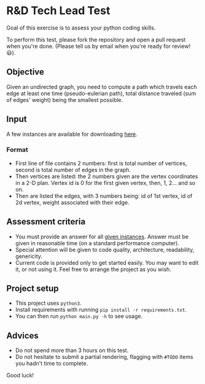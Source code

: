 # R&D Tech Lead Test

Goal of this exercise is to assess your python coding skills.

To perform this test, please fork the repository and open a pull request when you're done. (Please tell us by email when you're ready for review! :smiley:).

## Objective
Given an undirected graph, you need to compute a path which travels each edge at least one time (pseudo-eulerian path), total distance traveled (sum of edges' weight) being the smallest possible.

## Input
A few instances are available for downloading [here](https://drive.google.com/drive/folders/1QGOxSN0obzDSZoiZZ351Fn8WeRMK-jEI?usp=sharing).
### Format
- First line of file contains 2 numbers: first is total number of vertices, second is total number of edges in the graph.
- Then vertices are listed: the 2 numbers given are the vertex coordinates in a 2-D plan. Vertex id is 0 for the first given vertex, then, 1, 2... and so on.
- Then are listed the edges, with 3 numbers being: id of 1st vertex, id of 2d vertex, weight associated with their edge.

## Assessment criteria
- You must provide an answer for all [given instances](https://drive.google.com/drive/folders/1QGOxSN0obzDSZoiZZ351Fn8WeRMK-jEI?usp=sharing). Answer must be given in reasonable time (on a standard performance computer).
- Special attention will be given to code quality, architecture, readability, genericity.
- Current code is provided only to get started easily. You may want to edit it, or not using it. Feel free to arrange the project as you wish.

## Project setup
- This project uses `python3`.
- Install requirements with running `pip install -r requirements.txt`.
- You can then run `python main.py -h` to see usage.

## Advices
- Do not spend more than 3 hours on this test.
- Do not hesitate to submit a partial rendering, flagging with `#TODO` items you hadn't time to complete.


Good luck!
